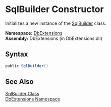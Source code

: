 SqlBuilder Constructor
======================
Initializes a new instance of the [SqlBuilder][1] class.

**Namespace:** [DbExtensions][2]  
**Assembly:** DbExtensions (in DbExtensions.dll)

Syntax
------

```csharp
public SqlBuilder()
```


See Also
--------
[SqlBuilder Class][1]  
[DbExtensions Namespace][2]  

[1]: README.md
[2]: ../README.md